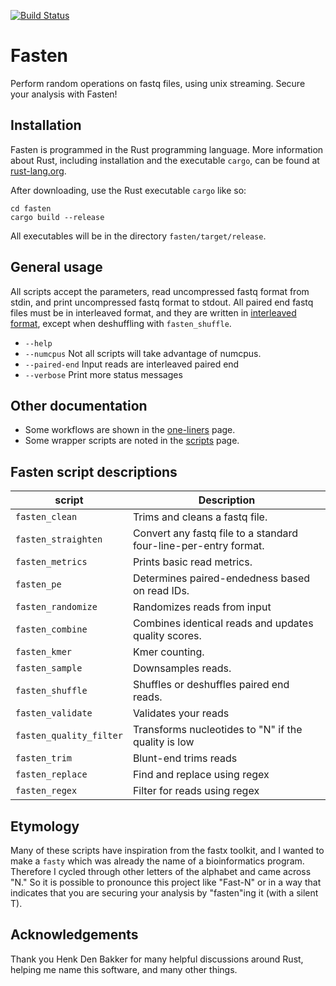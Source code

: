 [![Build Status](https://travis-ci.org/lskatz/fasten.svg?branch=master)](https://travis-ci.org/lskatz/fasten)

# Fasten

Perform random operations on fastq files, using unix streaming.  Secure your analysis with Fasten!

## Installation

Fasten is programmed in the Rust programming language.  More information about Rust, including installation and the executable `cargo`, can be found at [rust-lang.org](https://www.rust-lang.org).

After downloading, use the Rust executable `cargo` like so:

    cd fasten
    cargo build --release

All executables will be in the directory `fasten/target/release`.

## General usage

All scripts accept the parameters, read uncompressed fastq format from stdin, and print uncompressed fastq format to stdout.  All paired end fastq files must be in interleaved format, and they are written in [interleaved format](./docs/file-formats.md), except when deshuffling with `fasten_shuffle`.

* `--help`
* `--numcpus` Not all scripts will take advantage of numcpus.
* `--paired-end` Input reads are interleaved paired end
* `--verbose` Print more status messages

## Other documentation

* Some workflows are shown in the [one-liners](./docs/one-liners.md) page.
* Some wrapper scripts are noted in the [scripts](./docs/scripts.md) page.

## Fasten script descriptions

|script             |Description|
|-------------------|-----------|
|`fasten_clean`     | Trims and cleans a fastq file.|
|`fasten_straighten`| Convert any fastq file to a standard four-line-per-entry format.|
|`fasten_metrics`   | Prints basic read metrics.|
|`fasten_pe`        | Determines paired-endedness based on read IDs.|
|`fasten_randomize` | Randomizes reads from input |
|`fasten_combine`   | Combines identical reads and updates quality scores.|
|`fasten_kmer`      | Kmer counting.|
|`fasten_sample`    | Downsamples reads.|
|`fasten_shuffle`   | Shuffles or deshuffles paired end reads.|
|`fasten_validate`  | Validates your reads|
|`fasten_quality_filter` | Transforms nucleotides to "N" if the quality is low | |
|`fasten_trim`      | Blunt-end trims reads | |
|`fasten_replace`   | Find and replace using regex | |
|`fasten_regex`     | Filter for reads using regex | |

## Etymology

Many of these scripts have inspiration from the fastx toolkit, and I wanted to make a `fasty` which was already the name of a bioinformatics program.
Therefore I cycled through other letters of the alphabet and came across "N."  So it is possible to pronounce this project like "Fast-N" or in a way
that indicates that you are securing your analysis by "fasten"ing it (with a silent T).

## Acknowledgements

Thank you Henk Den Bakker for many helpful discussions around Rust, helping me name this software, and many other things.

